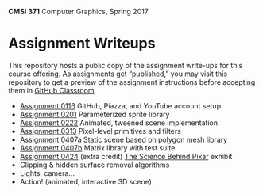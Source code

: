 **CMSI 371** Computer Graphics, Spring 2017

# Assignment Writeups
This repository hosts a public copy of the assignment write-ups for this course offering. As assignments get “published,” you may visit this repository to get a preview of the assignment instructions before accepting them in [GitHub Classroom](https://classroom.github.com).

- [Assignment 0116](http://myweb.lmu.edu/dondi/spring2017/cmsi371/cmsi371-spring2017-hw0116.pdf) GitHub, Piazza, and YouTube account setup
- [Assignment 0201](https://github.com/lmu-cmsi371-spring2017/assignments/blob/master/parameterized-sprite-library.md) Parameterized sprite library
- [Assignment 0222](https://github.com/lmu-cmsi371-spring2017/assignments/blob/master/animated-tweened-scene.md) Animated, tweened scene implementation
- [Assignment 0313](https://github.com/lmu-cmsi371-spring2017/assignments/blob/master/primitives-and-filters.md) Pixel-level primitives and filters
- [Assignment 0407a](https://github.com/lmu-cmsi371-spring2017/assignments/blob/master/static-3d-scene.md) Static scene based on polygon mesh library
- [Assignment 0407b](https://github.com/lmu-cmsi371-spring2017/assignments/blob/master/matrix-library.md) Matrix library with test suite
- [Assignment 0424](https://github.com/lmu-cmsi371-spring2017/assignments/blob/master/science-behind-pixar.md) (extra credit) [The Science Behind Pixar](https://californiasciencecenter.org/exhibits/the-science-behind-pixar-exhibition) exhibit
- Clipping & hidden surface removal algorithms
- Lights, camera…
- Action! (animated, interactive 3D scene)
